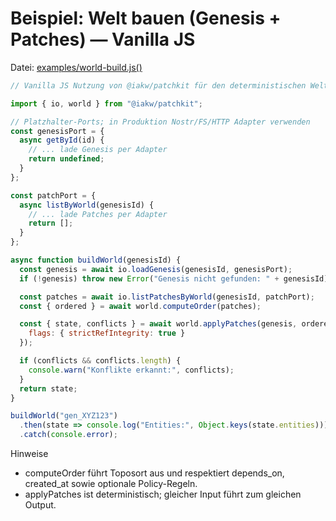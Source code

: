 # Beispiel: Welt bauen (Genesis + Patches) — Vanilla JS

Datei: [examples/world-build.js()](examples/world-build.js:1)

```js
// Vanilla JS Nutzung von @iakw/patchkit für den deterministischen Weltaufbau

import { io, world } from "@iakw/patchkit";

// Platzhalter-Ports; in Produktion Nostr/FS/HTTP Adapter verwenden
const genesisPort = {
  async getById(id) {
    // ... lade Genesis per Adapter
    return undefined;
  }
};

const patchPort = {
  async listByWorld(genesisId) {
    // ... lade Patches per Adapter
    return [];
  }
};

async function buildWorld(genesisId) {
  const genesis = await io.loadGenesis(genesisId, genesisPort);
  if (!genesis) throw new Error("Genesis nicht gefunden: " + genesisId);

  const patches = await io.listPatchesByWorld(genesisId, patchPort);
  const { ordered } = await world.computeOrder(patches);

  const { state, conflicts } = await world.applyPatches(genesis, ordered, {
    flags: { strictRefIntegrity: true }
  });

  if (conflicts && conflicts.length) {
    console.warn("Konflikte erkannt:", conflicts);
  }
  return state;
}

buildWorld("gen_XYZ123")
  .then(state => console.log("Entities:", Object.keys(state.entities)))
  .catch(console.error);
```

Hinweise
- computeOrder führt Toposort aus und respektiert depends_on, created_at sowie optionale Policy-Regeln.
- applyPatches ist deterministisch; gleicher Input führt zum gleichen Output.